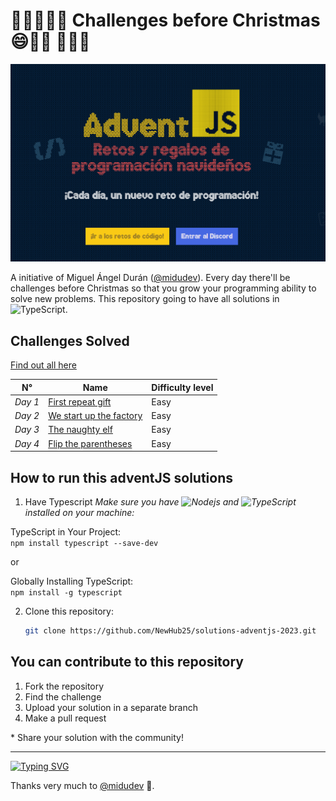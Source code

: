 # 🎀🎁🎄🎄🎄 Challenges before Christmas 😄🎅🫎 🎄🎄🎄

![Img from original page](https://github.com/NewHub25/solutions-adventjs-2023/blob/main/assets/adventjs-img.png)

A initiative of Miguel Ángel Durán ([@midudev](https://github.com/midudev)). Every day there'll be challenges before Christmas so that you grow your programming ability to solve new problems.
This repository going to have all solutions in <img alt="TypeScript" src="https://img.shields.io/badge/-TypeScript-007ACC?style=flat-square&logo=typescript&logoColor=white" />.

## Challenges Solved
<a href="https://github.com/NewHub25/solutions-adventjs-2023/tree/main/challenges">Find out all here</a>

| N° | Name | Difficulty level |
|---|---|---|
|<i>Day 1</i>|<a href="https://github.com/NewHub25/solutions-adventjs-2023/blob/main/challenges/challenge-01.ts">First repeat gift</a> | Easy |
|<i>Day 2</i>|<a href="https://github.com/NewHub25/solutions-adventjs-2023/blob/main/challenges/challenge-02.ts">We start up the factory  | Easy |
|<i>Day 3</i>|<a href="https://github.com/NewHub25/solutions-adventjs-2023/blob/main/challenges/challenge-03.ts">The naughty elf | Easy |
|<i>Day 4</i>|<a href="https://github.com/NewHub25/solutions-adventjs-2023/blob/main/challenges/challenge-04.ts">Flip the parentheses | Easy |

## How to run this adventJS solutions

1. Have Typescript
<i>Make sure you have <img alt="Nodejs" src="https://img.shields.io/badge/-Nodejs-43853d?style=flat-square&logo=Node.js&logoColor=white" /> and <img alt="TypeScript" src="https://img.shields.io/badge/-TypeScript-007ACC?style=flat-square&logo=typescript&logoColor=white" /> installed on your machine:</i>
<p>TypeScript in Your Project: <br /><code>npm install typescript --save-dev</code></p>or
<p>Globally Installing TypeScript: <br /><code>npm install -g typescript</code></p>

2. Clone this repository:
    ```bash
    git clone https://github.com/NewHub25/solutions-adventjs-2023.git
    ```

## You can contribute to this repository
<ol>
    <li>Fork the repository</li>
    <li>Find the challenge</li>
    <li>Upload your solution in a separate branch</li>
    <li>Make a pull request</li>
</ol>
    * Share your solution with the community!<br />
<hr />

[![Typing SVG](https://readme-typing-svg.demolab.com?font=Fira+Code&weight=700&size=32&duration=7000&pause=1000&color=079D00&background=CD0500&center=true&vCenter=true&random=false&width=700&lines=Advent+JavaScript)](https://git.io/typing-svg)

Thanks very much to [@midudev](https://github.com/midudev) 🎁.

